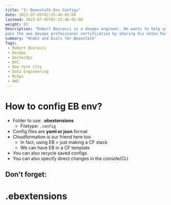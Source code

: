 ```yaml
---
title: "2: Beanstalk Env Configs"
date: 2023-07-05T02:25:46-05:00
lastmod: 2023-07-05T02:25:46-05:00
weight: 03
Description: "Robert Boscacci is a devops engineer. He wants to help you \
pass the aws devops professional certification by sharing his notes here." # Keep to 150-160 chars
summary: "Knobs and Dials for Beanstalk"
Tags:
 - Robert Boscacci
 - DevOps
 - DevSecOps
 - NYC
 - New York City
 - Data Engineering
 - MLOps
 - AWS
---
```


# How to config EB env?
- Folder to use: __.ebextensions__
	- Filetype: `.config`
- Config files are __yaml or json__ format
- Cloudformation is our friend here too
	- In fact, using EB = just making a CF stack
	- We can have EB in a CF template
- You can also recycle saved configs
- You can also specify direct changes in the console/CLI

## Don't forget:
# .ebextensions